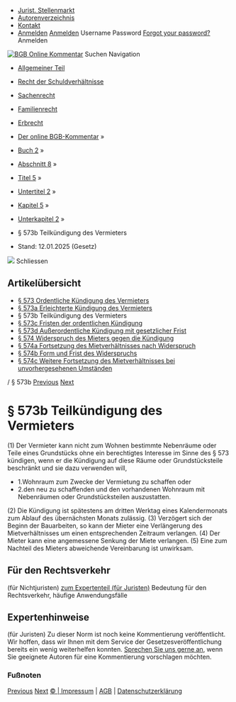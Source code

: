   * [Jurist. Stellenmarkt](https://bgb.kommentar.de/Buch-2/Abschnitt-8/Titel-5/Untertitel-2/Kapitel-5/Unterkapitel-2/</job-board> "Jurist. Stellenmarkt")
  * [Autorenverzeichnis](https://bgb.kommentar.de/Buch-2/Abschnitt-8/Titel-5/Untertitel-2/Kapitel-5/Unterkapitel-2/</Autorenverzeichnis> "Autorenverzeichnis")
  * [Kontakt](https://bgb.kommentar.de/Buch-2/Abschnitt-8/Titel-5/Untertitel-2/Kapitel-5/Unterkapitel-2/</Kontakt>)
  * [Anmelden](https://bgb.kommentar.de/Buch-2/Abschnitt-8/Titel-5/Untertitel-2/Kapitel-5/Unterkapitel-2/<#login> "show login form") [Anmelden](https://bgb.kommentar.de/Buch-2/Abschnitt-8/Titel-5/Untertitel-2/Kapitel-5/Unterkapitel-2/<#> "hide login form") Username Password
[Forgot your password?](https://bgb.kommentar.de/Buch-2/Abschnitt-8/Titel-5/Untertitel-2/Kapitel-5/Unterkapitel-2/</user/forgotpassword>) Anmelden 


[![BGB Online Kommentar](https://bgb.kommentar.de/extension/bgb/design/bgb/images/logo.png)](https://bgb.kommentar.de/Buch-2/Abschnitt-8/Titel-5/Untertitel-2/Kapitel-5/Unterkapitel-2/</> "BGB Online Kommentar")
Suchen
Navigation
  * [Allgemeiner Teil](https://bgb.kommentar.de/Buch-2/Abschnitt-8/Titel-5/Untertitel-2/Kapitel-5/Unterkapitel-2/</Buch-1>)
  * [Recht der Schuldverhältnisse](https://bgb.kommentar.de/Buch-2/Abschnitt-8/Titel-5/Untertitel-2/Kapitel-5/Unterkapitel-2/</Buch-2>)
  * [Sachenrecht](https://bgb.kommentar.de/Buch-2/Abschnitt-8/Titel-5/Untertitel-2/Kapitel-5/Unterkapitel-2/</Buch-3>)
  * [Familienrecht](https://bgb.kommentar.de/Buch-2/Abschnitt-8/Titel-5/Untertitel-2/Kapitel-5/Unterkapitel-2/</Buch-4>)
  * [Erbrecht](https://bgb.kommentar.de/Buch-2/Abschnitt-8/Titel-5/Untertitel-2/Kapitel-5/Unterkapitel-2/</Buch-5>)


  * [Der online BGB-Kommentar](https://bgb.kommentar.de/Buch-2/Abschnitt-8/Titel-5/Untertitel-2/Kapitel-5/Unterkapitel-2/</>) »
  * [Buch 2](https://bgb.kommentar.de/Buch-2/Abschnitt-8/Titel-5/Untertitel-2/Kapitel-5/Unterkapitel-2/</Buch-2>) »
  * [Abschnitt 8](https://bgb.kommentar.de/Buch-2/Abschnitt-8/Titel-5/Untertitel-2/Kapitel-5/Unterkapitel-2/</Buch-2/Abschnitt-8>) »
  * [Titel 5](https://bgb.kommentar.de/Buch-2/Abschnitt-8/Titel-5/Untertitel-2/Kapitel-5/Unterkapitel-2/</Buch-2/Abschnitt-8/Titel-5>) »
  * [Untertitel 2](https://bgb.kommentar.de/Buch-2/Abschnitt-8/Titel-5/Untertitel-2/Kapitel-5/Unterkapitel-2/</Buch-2/Abschnitt-8/Titel-5/Untertitel-2>) »
  * [Kapitel 5](https://bgb.kommentar.de/Buch-2/Abschnitt-8/Titel-5/Untertitel-2/Kapitel-5/Unterkapitel-2/</Buch-2/Abschnitt-8/Titel-5/Untertitel-2/Kapitel-5>) »
  * [Unterkapitel 2](https://bgb.kommentar.de/Buch-2/Abschnitt-8/Titel-5/Untertitel-2/Kapitel-5/Unterkapitel-2/</Buch-2/Abschnitt-8/Titel-5/Untertitel-2/Kapitel-5/Unterkapitel-2>) »
  * § 573b Teilkündigung des Vermieters 
  * Stand: 12.01.2025 (Gesetz) 


![](https://vg01.met.vgwort.de/na/1c9909529ead4f509072c06d9081a7d5)
Schliessen 
## Artikelübersicht
  * [ § 573 Ordentliche Kündigung des Vermieters ](https://bgb.kommentar.de/Buch-2/Abschnitt-8/Titel-5/Untertitel-2/Kapitel-5/Unterkapitel-2/</Buch-2/Abschnitt-8/Titel-5/Untertitel-2/Kapitel-5/Unterkapitel-2/Ordentliche-Kuendigung-des-Vermieters>)
  * [ § 573a Erleichterte Kündigung des Vermieters ](https://bgb.kommentar.de/Buch-2/Abschnitt-8/Titel-5/Untertitel-2/Kapitel-5/Unterkapitel-2/</Buch-2/Abschnitt-8/Titel-5/Untertitel-2/Kapitel-5/Unterkapitel-2/Erleichterte-Kuendigung-des-Vermieters>)
  * § 573b Teilkündigung des Vermieters 
  * [ § 573c Fristen der ordentlichen Kündigung ](https://bgb.kommentar.de/Buch-2/Abschnitt-8/Titel-5/Untertitel-2/Kapitel-5/Unterkapitel-2/</Buch-2/Abschnitt-8/Titel-5/Untertitel-2/Kapitel-5/Unterkapitel-2/Fristen-der-ordentlichen-Kuendigung>)
  * [ § 573d Außerordentliche Kündigung mit gesetzlicher Frist ](https://bgb.kommentar.de/Buch-2/Abschnitt-8/Titel-5/Untertitel-2/Kapitel-5/Unterkapitel-2/</Buch-2/Abschnitt-8/Titel-5/Untertitel-2/Kapitel-5/Unterkapitel-2/Ausserordentliche-Kuendigung-mit-gesetzlicher-Frist>)
  * [ § 574 Widerspruch des Mieters gegen die Kündigung ](https://bgb.kommentar.de/Buch-2/Abschnitt-8/Titel-5/Untertitel-2/Kapitel-5/Unterkapitel-2/</Buch-2/Abschnitt-8/Titel-5/Untertitel-2/Kapitel-5/Unterkapitel-2/Widerspruch-des-Mieters-gegen-die-Kuendigung>)
  * [ § 574a Fortsetzung des Mietverhältnisses nach Widerspruch ](https://bgb.kommentar.de/Buch-2/Abschnitt-8/Titel-5/Untertitel-2/Kapitel-5/Unterkapitel-2/</Buch-2/Abschnitt-8/Titel-5/Untertitel-2/Kapitel-5/Unterkapitel-2/Fortsetzung-des-Mietverhaeltnisses-nach-Widerspruch>)
  * [ § 574b Form und Frist des Widerspruchs ](https://bgb.kommentar.de/Buch-2/Abschnitt-8/Titel-5/Untertitel-2/Kapitel-5/Unterkapitel-2/</Buch-2/Abschnitt-8/Titel-5/Untertitel-2/Kapitel-5/Unterkapitel-2/Form-und-Frist-des-Widerspruchs>)
  * [ § 574c Weitere Fortsetzung des Mietverhältnisses bei unvorhergesehenen Umständen ](https://bgb.kommentar.de/Buch-2/Abschnitt-8/Titel-5/Untertitel-2/Kapitel-5/Unterkapitel-2/</Buch-2/Abschnitt-8/Titel-5/Untertitel-2/Kapitel-5/Unterkapitel-2/Weitere-Fortsetzung-des-Mietverhaeltnisses-bei-unvorhergesehenen-Umstaenden>)


/ § 573b 
[Previous](https://bgb.kommentar.de/Buch-2/Abschnitt-8/Titel-5/Untertitel-2/Kapitel-5/Unterkapitel-2/</Buch-2/Abschnitt-8/Titel-5/Untertitel-2/Kapitel-5/Unterkapitel-2/Erleichterte-Kuendigung-des-Vermieters> "§ 573a Erleichterte Kündigung des Vermieters") [Next](https://bgb.kommentar.de/Buch-2/Abschnitt-8/Titel-5/Untertitel-2/Kapitel-5/Unterkapitel-2/</Buch-2/Abschnitt-8/Titel-5/Untertitel-2/Kapitel-5/Unterkapitel-2/Fristen-der-ordentlichen-Kuendigung> "§ 573c Fristen der ordentlichen Kündigung")
# § 573b Teilkündigung des Vermieters
(1) Der Vermieter kann nicht zum Wohnen bestimmte Nebenräume oder Teile eines Grundstücks ohne ein berechtigtes Interesse im Sinne des § 573 kündigen, wenn er die Kündigung auf diese Räume oder Grundstücksteile beschränkt und sie dazu verwenden will, 
  * 1.Wohnraum zum Zwecke der Vermietung zu schaffen oder
  * 2.den neu zu schaffenden und den vorhandenen Wohnraum mit Nebenräumen oder Grundstücksteilen auszustatten.


(2) Die Kündigung ist spätestens am dritten Werktag eines Kalendermonats zum Ablauf des übernächsten Monats zulässig.
(3) Verzögert sich der Beginn der Bauarbeiten, so kann der Mieter eine Verlängerung des Mietverhältnisses um einen entsprechenden Zeitraum verlangen.
(4) Der Mieter kann eine angemessene Senkung der Miete verlangen.
(5) Eine zum Nachteil des Mieters abweichende Vereinbarung ist unwirksam.
## Für den Rechtsverkehr 
(für Nichtjuristen)
[zum Expertenteil (für Juristen)](https://bgb.kommentar.de/Buch-2/Abschnitt-8/Titel-5/Untertitel-2/Kapitel-5/Unterkapitel-2/<#expertenhinweise>)
Bedeutung für den Rechtsverkehr, häufige Anwendungsfälle
## Expertenhinweise
(für Juristen)
Zu dieser Norm ist noch keine Kommentierung veröffentlicht. Wir hoffen, dass wir Ihnen mit dem Service der Gesetzesveröffentlichung bereits ein wenig weiterhelfen konnten. [Sprechen Sie uns gerne an](https://bgb.kommentar.de/Buch-2/Abschnitt-8/Titel-5/Untertitel-2/Kapitel-5/Unterkapitel-2/</Kontakt>), wenn Sie geeignete Autoren für eine Kommentierung vorschlagen möchten. 
### Fußnoten
[Previous](https://bgb.kommentar.de/Buch-2/Abschnitt-8/Titel-5/Untertitel-2/Kapitel-5/Unterkapitel-2/</Buch-2/Abschnitt-8/Titel-5/Untertitel-2/Kapitel-5/Unterkapitel-2/Erleichterte-Kuendigung-des-Vermieters> "§ 573a Erleichterte Kündigung des Vermieters") [Next](https://bgb.kommentar.de/Buch-2/Abschnitt-8/Titel-5/Untertitel-2/Kapitel-5/Unterkapitel-2/</Buch-2/Abschnitt-8/Titel-5/Untertitel-2/Kapitel-5/Unterkapitel-2/Fristen-der-ordentlichen-Kuendigung> "§ 573c Fristen der ordentlichen Kündigung")
[© | Impressum](https://bgb.kommentar.de/Buch-2/Abschnitt-8/Titel-5/Untertitel-2/Kapitel-5/Unterkapitel-2/</Kontakt>) | [AGB](https://bgb.kommentar.de/Buch-2/Abschnitt-8/Titel-5/Untertitel-2/Kapitel-5/Unterkapitel-2/</AGB>) | [Datenschutzerklärung](https://bgb.kommentar.de/Buch-2/Abschnitt-8/Titel-5/Untertitel-2/Kapitel-5/Unterkapitel-2/</Datenschutzerklaerung-fuer-Leser>)
